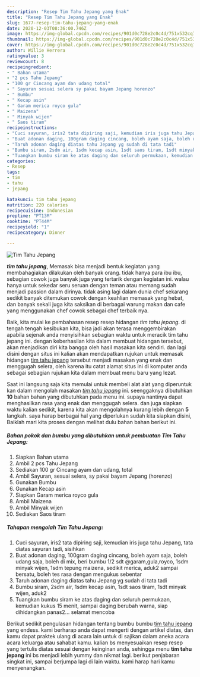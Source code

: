 ```yaml
---
description: "Resep Tim Tahu Jepang yang Enak"
title: "Resep Tim Tahu Jepang yang Enak"
slug: 1677-resep-tim-tahu-jepang-yang-enak
date: 2020-12-03T08:36:00.746Z
image: https://img-global.cpcdn.com/recipes/901d0c728e2c0c4d/751x532cq70/tim-tahu-jepang-foto-resep-utama.jpg
thumbnail: https://img-global.cpcdn.com/recipes/901d0c728e2c0c4d/751x532cq70/tim-tahu-jepang-foto-resep-utama.jpg
cover: https://img-global.cpcdn.com/recipes/901d0c728e2c0c4d/751x532cq70/tim-tahu-jepang-foto-resep-utama.jpg
author: Willie Herrera
ratingvalue: 3
reviewcount: 8
recipeingredient:
- " Bahan utama"
- "2 pcs Tahu Jepang"
- "100 gr Cincang ayam dan udang total"
- " Sayuran sesuai selera sy pakai bayam Jepang horenzo"
- " Bumbu"
- " Kecap asin"
- " Garam merica royco gula"
- " Maizena"
- " Minyak wijen"
- " Saos tiram"
recipeinstructions:
- "Cuci sayuran, iris2 tata dipiring saji, kemudian iris juga tahu Jepang, tata diatas sayuran tadi, sisihkan"
- "Buat adonan daging, 100gram daging cincang, boleh ayam saja, boleh udang saja, boleh di mix, beri bumbu 1/2 sdt @garam,gula,royco, 1sdm minyak wijen, 1sdm tepung maizena, sedikit merica, aduk2 sampai bersatu, boleh tes rasa dengan mengukus sebentar"
- "Taruh adonan daging diatas tahu Jepang yg sudah di tata tadi"
- "Bumbu siram, 2sdm air, 1sdm kecap asin, 1sdt saos tiram, 1sdt minyak wijen, aduk2"
- "Tuangkan bumbu siram ke atas daging dan seluruh permukaan, kemudian kukus 15 menit, sampai daging berubah warna, siap dihidangkan panas2... selamat mencoba"
categories:
- Resep
tags:
- tim
- tahu
- jepang

katakunci: tim tahu jepang 
nutrition: 220 calories
recipecuisine: Indonesian
preptime: "PT13M"
cooktime: "PT44M"
recipeyield: "1"
recipecategory: Dinner

---
```



![Tim Tahu Jepang](https://img-global.cpcdn.com/recipes/901d0c728e2c0c4d/751x532cq70/tim-tahu-jepang-foto-resep-utama.jpg)

<b><i>tim tahu jepang</i></b>, Memasak bisa menjadi bentuk kegiatan yang membahagiakan dilakukan oleh banyak orang. tidak hanya para ibu ibu, sebagian cowok juga banyak juga yang tertarik dengan kegiatan ini. walau hanya untuk sekedar seru seruan dengan teman atau memang sudah menjadi passion dalam dirinya. tidak asing lagi dalam dunia chef sekarang sedikit banyak ditemukan cowok dengan keahlian memasak yang hebat, dan banyak sekali juga kita saksikan di berbagai warung makan dan cafe yang menggunakan chef cowok sebagai chef terbaik nya.



Baik, kita mulai ke pembahasan resep resep hidangan <i>tim tahu jepang</i>. di tengah tengah kesibukan kita, bisa jadi akan terasa menggembirakan apabila sejenak anda menyisihkan sebagian waktu untuk meracik tim tahu jepang ini. dengan keberhasilan kita dalam membuat hidangan tersebut, akan menjadikan diri kita bangga oleh hasil masakan kita sendiri. dan lagi disini dengan situs ini kalian akan mendapatkan rujukan untuk memasak hidangan <u>tim tahu jepang</u> tersebut menjadi masakan yang enak dan menggugah selera, oleh karena itu catat alamat situs ini di komputer anda sebagai sebagian rujukan kita dalam membuat menu baru yang lezat.


Saat ini langsung saja kita memulai untuk membeli alat alat yang diperuntuk kan dalam mengolah masakan <u><i>tim tahu jepang</i></u> ini. seenggaknya dibutuhkan <b>10</b> bahan bahan yang dibutuhkan pada menu ini. supaya nantinya dapat menghasilkan rasa yang enak dan menggugah selera. dan juga siapkan waktu kalian sedikit, karena kita akan mengolahnya kurang lebih dengan <b>5</b> langkah. saya harap berbagai hal yang diperlukan sudah kita siapkan disini, Baiklah mari kita proses dengan melihat dulu bahan bahan berikut ini.

<!--inarticleads1-->

##### Bahan pokok dan bumbu yang dibutuhkan untuk pembuatan Tim Tahu Jepang:

1. Siapkan  Bahan utama
1. Ambil 2 pcs Tahu Jepang
1. Sediakan 100 gr Cincang ayam dan udang, total
1. Ambil  Sayuran, sesuai selera, sy pakai bayam Jepang (horenzo)
1. Gunakan  Bumbu
1. Gunakan  Kecap asin
1. Siapkan  Garam merica royco gula
1. Ambil  Maizena
1. Ambil  Minyak wijen
1. Sediakan  Saos tiram




<!--inarticleads2-->

##### Tahapan mengolah Tim Tahu Jepang:

1. Cuci sayuran, iris2 tata dipiring saji, kemudian iris juga tahu Jepang, tata diatas sayuran tadi, sisihkan
1. Buat adonan daging, 100gram daging cincang, boleh ayam saja, boleh udang saja, boleh di mix, beri bumbu 1/2 sdt @garam,gula,royco, 1sdm minyak wijen, 1sdm tepung maizena, sedikit merica, aduk2 sampai bersatu, boleh tes rasa dengan mengukus sebentar
1. Taruh adonan daging diatas tahu Jepang yg sudah di tata tadi
1. Bumbu siram, 2sdm air, 1sdm kecap asin, 1sdt saos tiram, 1sdt minyak wijen, aduk2
1. Tuangkan bumbu siram ke atas daging dan seluruh permukaan, kemudian kukus 15 menit, sampai daging berubah warna, siap dihidangkan panas2... selamat mencoba




Berikut sedikit pengulasan hidangan tentang bumbu bumbu <u>tim tahu jepang</u> yang endess. kami berharap anda dapat mengerti dengan artikel diatas, dan kamu dapat praktek ulang di acara lain untuk di sajikan dalam aneka acara acara keluarga atau sahabat kamu. kalian bs menyesuaikan resep resep yang tertulis diatas sesuai dengan keinginan anda, sehingga menu <b>tim tahu jepang</b> ini bs menjadi lebih yummy dan nikmat lagi. berikut penjabaran singkat ini, sampai berjumpa lagi di lain waktu. kami harap hari kamu menyenangkan.
